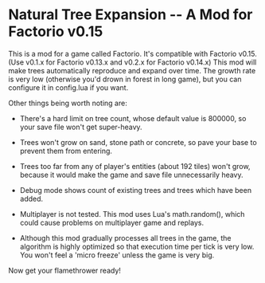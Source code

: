 Natural Tree Expansion -- A Mod for Factorio v0.15
========================================

This is a mod for a game called Factorio. It's compatible with Factorio v0.15.
(Use v0.1.x for Factorio v0.13.x and v0.2.x for Factorio v0.14.x)
This mod will make trees automatically reproduce and expand over time.
The growth rate is very low (otherwise you'd drown in forest in long game),
but you can configure it in config.lua if you want.

Other things being worth noting are:

* There's a hard limit on tree count, whose default value is 800000, so
your save file won't get super-heavy.

* Trees won't grow on sand, stone path or concrete, so pave your base to prevent
them from entering.

* Trees too far from any of player's entities (about 192 tiles) won't grow,
because it would make the game and save file unnecessarily heavy.

* Debug mode shows count of existing trees and trees which have been added.

* Multiplayer is not tested. This mod uses Lua's math.random(), which could
cause problems on multiplayer game and replays.

* Although this mod gradually processes all trees in the game, the algorithm is
highly optimized so that execution time per tick is very low.
You won't feel a 'micro freeze' unless the game is very big.

Now get your flamethrower ready!
